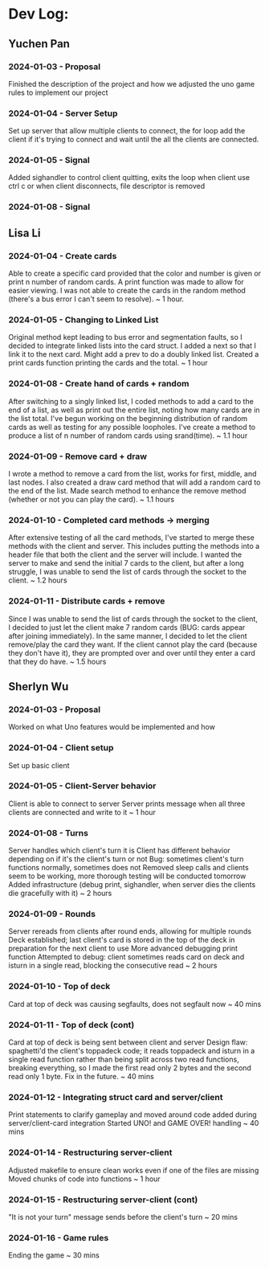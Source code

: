 # Dev Log:

## Yuchen Pan

### 2024-01-03 - Proposal
Finished the description of the project and how we adjusted the uno game rules to implement our project

### 2024-01-04 - Server Setup
Set up server that allow multiple clients to connect, the for loop add the client if it's trying to connect and wait until the all the clients are connected.

### 2024-01-05 - Signal
Added sighandler to control client quitting, exits the loop when client use ctrl c or when client disconnects, file descriptor is removed

### 2024-01-08 - Signal



## Lisa Li

### 2024-01-04 - Create cards
Able to create a specific card provided that the color and number is given or print n number of random cards. A print function was made to allow for easier viewing. I was not able to create the cards in the random method (there's a bus error I can't seem to resolve). ~ 1 hour.

### 2024-01-05 - Changing to Linked List
Original method kept leading to bus error and segmentation faults, so I decided to integrate linked lists into the card struct. I added a next so that I link it to the next card. Might add a prev to do a doubly linked list. Created a print cards function printing the cards and the total. ~ 1 hour

### 2024-01-08 - Create hand of cards + random
After switching to a singly linked list, I coded methods to add a card to the end of a list, as well as print out the entire list, noting how many cards are in the list total. I've begun working on the beginning distribution of random cards as well as testing for any possible loopholes. I've create a method to produce a list of n number of random cards using srand(time). ~ 1.1 hour

### 2024-01-09 - Remove card + draw
I wrote a method to remove a card from the list, works for first, middle, and last nodes. I also created a draw card method that will add a random card to the end of the list. Made search method to enhance the remove method (whether or not you can play the card). ~ 1.1 hours

### 2024-01-10 - Completed card methods -> merging
After extensive testing of all the card methods, I've started to merge these methods with the client and server. This includes putting the methods into a header file that both the client and the server will include. I wanted the server to make and send the initial 7 cards to the client, but after a long struggle, I was unable to send the list of cards through the socket to the client. ~ 1.2 hours

### 2024-01-11 - Distribute cards + remove
Since I was unable to send the list of cards through the socket to the client, I decided to just let the client make 7 random cards (BUG: cards appear after joining immediately). In the same manner, I decided to let the client remove/play the card they want. If the client cannot play the card (because they don't have it), they are prompted over and over until they enter a card that they do have. ~ 1.5 hours


## Sherlyn Wu

### 2024-01-03 - Proposal
Worked on what Uno features would be implemented and how

### 2024-01-04 - Client setup
Set up basic client

### 2024-01-05 - Client-Server behavior
Client is able to connect to server
Server prints message when all three clients are connected and write to it
~ 1 hour

### 2024-01-08 - Turns
Server handles which client's turn it is
Client has different behavior depending on if it's the client's turn or not
Bug: sometimes client's turn functions normally, sometimes does not
Removed sleep calls and clients seem to be working, more thorough testing will be conducted tomorrow
Added infrastructure (debug print, sighandler, when server dies the clients die gracefully with it)
~ 2 hours

### 2024-01-09 - Rounds
Server rereads from clients after round ends, allowing for multiple rounds
Deck established; last client's card is stored in the top of the deck in preparation for the next client to use
More advanced debugging print function
Attempted to debug: client sometimes reads card on deck and isturn in a single read, blocking the consecutive read
~ 2 hours

### 2024-01-10 - Top of deck
Card at top of deck was causing segfaults, does not segfault now
~ 40 mins

### 2024-01-11 - Top of deck (cont)
Card at top of deck is being sent between client and server
Design flaw: spaghetti'd the client's toppadeck code; it reads toppadeck and isturn in a single read function rather than being split across two read functions, breaking everything, so I made the first read only 2 bytes and the second read only 1 byte. Fix in the future.
~ 40 mins

### 2024-01-12 - Integrating struct card and server/client
Print statements to clarify gameplay and moved around code added during server/client-card integration
Started UNO! and GAME OVER! handling
~ 40 mins

### 2024-01-14 - Restructuring server-client
Adjusted makefile to ensure clean works even if one of the files are missing
Moved chunks of code into functions
~ 1 hour

### 2024-01-15 - Restructuring server-client (cont)
"It is not your turn" message sends before the client's turn
~ 20 mins

### 2024-01-16 - Game rules
Ending the game
~ 30 mins